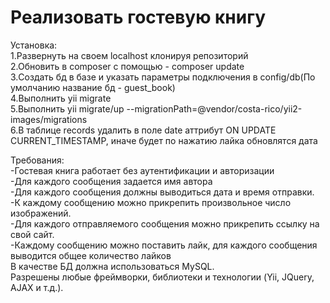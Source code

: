 Реализовать гостевую книгу
============

Установка:<br>
1.Развернуть на своем localhost клонируя репозиторий<br>
2.Обновить в composer с помощью - composer update<br>
3.Создать бд в базе и указать параметры подключения в config/db(По умолчанию название бд - guest_book)<br>
4.Выполнить yii migrate<br>
5.Выполнить yii migrate/up --migrationPath=@vendor/costa-rico/yii2-images/migrations<br>
6.В таблице records удалить в поле date аттрибут ON UPDATE CURRENT_TIMESTAMP, иначе будет по нажатию лайка обновлятся дата<br>

Требования:<br>
-Гостевая книга работает без аутентификации и авторизации<br>
-Для каждого сообщения задается имя автора<br>
-Для каждого сообщения должны выводиться дата и время
отправки.<br>
-К каждому сообщению можно прикрепить произвольное число
изображений.<br>
-Для каждого отправляемого сообщения можно прикрепить ссылку
на свой сайт.<br>
-Каждому сообщению можно поставить лайк, для каждого
сообщения выводится общее количество лайков<br>
В качестве БД должна использоваться MySQL.<br>
Разрешены любые фреймворки, библиотеки и технологии (Yii, JQuery,
AJAX и т.д.).<br>